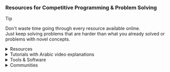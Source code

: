 ### Resources for Competitive Programming & Problem Solving
> [!TIP]
> Don't waste time going through every resource available online.\
> Just keep solving problems that are harder than what you already solved or problems with novel concepts.
<details><summary>Resources</summary>

- [Codeforces catalog](https://codeforces.com/catalog)
- [Awesome Competitive Programming](https://github.com/lnishan/awesome-competitive-programming)
- [Algorithms for Competitive Programming](https://cp-algorithms.com)
- [USACO Guide](https://usaco.guide)
- [Coding Interview University](https://github.com/jwasham/coding-interview-university)
- [Tech Interview Handbook](https://www.techinterviewhandbook.org)
- [NeetCode](https://neetcode.io)
- [Coding Interview Prep](https://www.freecodecamp.org/learn/coding-interview-prep)
- [Errichto Algorithms](https://github.com/Errichto/youtube/wiki)
- [Competitive Programming - A Complete- Guide](https://www.geeksforgeeks.org/competitive-programming-a-complete-guide)
- [Awesome Algorithms](https://github.com/tayllan/awesome-algorithms)
- [Topcoder](https://www.topcoder.com/thrive/tracks?track=Competitive%20Programming)
- [TeamsCode](https://www.teamscode.org/)
- [PIRATE KING](https://www.piratekingdom.com/leetcode/study-guide)
- Codeforces groups:
    - [JPC | Atypical | Newcomers 2024](https://codeforces.com/group/ZIN4PlsExe)
    - [100 Easy Problems (Bootcamp)](https://codeforces.com/group/yg7WhsFsAp)
    - [Shaazzz](https://codeforces.com/group/W2YvE0cOoh)
    - [CSOC 2021](https://codeforces.com/group/t1mC3K67lU/contests)
    - [Open Contest Series](https://codeforces.com/group/T99c3atS1n)
- Other Online Judges:
    - [Virtual Judge](https://vjudge.net)
    - [thabit](https://thabit.io)
    - [LogicRush](https://logicrush.com)
    - [codewars](https://www.codewars.com)
    - [edabit](https://edabit.com)
    - [Project Euler](https://www.freecodecamp.org/learn/project-euler)
    - [CodeDrills](https://codedrills.io/problems)
    - [USACO](https://train.usaco.org/)
    - [GeeksforGeeks](https://www.geeksforgeeks.org/explore)
</details><details><summary>Tutorials with Arabic video explanations</summary>

- [mostafa saad Sheet](https://codeforces.com/blog/entry/97858),
[Playlist](https://www.youtube.com/playlist?list=PLq8huKQsVgUPiCMSySRM14ysT_tgexD5z)
- [JordanCP](https://jordan-cp.com)
- [SolverToBe](https://solvertobe.com)
- [Completed Training From Zero](https://codeforces.com/group/isP4JMZTix)
- Universities Trainings:
    - [Al-Azhar ICPC Community](https://sites.google.com/view/azharicpc/home)
    - IEEEXtreme Training: [2020](https://www.youtube.com/playlist?list=PL1SVyy_SXUBafE_M5_YGLs83DnINXFVzz),
    [2021](https://www.youtube.com/playlist?list=PL1SVyy_SXUBZEdJUSwztfARNgzyw6XZv_),
    [2022](https://www.youtube.com/playlist?list=PL1SVyy_SXUBacYOVsmGLj8M1krENeXF_1)
    - JU: [level 0](https://codeforces.com/group/OQSClAEYis),
    [playlist](https://www.youtube.com/playlist?list=PLqZuMtm5THmaDh8o_raH8_1T7rDOekxai),
    [level 1](https://codeforces.com/group/UCvnPPDQxL),
    [playlist](https://www.youtube.com/playlist?list=PLqZuMtm5THmY5s1ATVRzP3g3rPzirxRUm),
    [level 2](https://codeforces.com/group/8u02vcbbFB),
    [playlist](https://www.youtube.com/playlist?list=PLqZuMtm5THmYsWYNqAeNoI_91wF8pW0xN),
    [level 3](https://codeforces.com/group/GMGjdU9W0I),
    [playlist](https://www.youtube.com/playlist?list=PLqZuMtm5THmaYLzrGQjjGUOVBT2Rv9N55)
    - BAU: [Playlist](https://youtube.com/playlist?list=PL9L87DeTP7kbnVAOS2FCVOvuadcOT4ysN),
    [BAU Codeforces group](https://codeforces.com/group/tlobvwTh19),
    [coding club Codeforces group](https://codeforces.com/group/cRILaLqEsX)
    - Assiut:
        - newcomers: [Sheet](https://docs.google.com/spreadsheets/d/12XlGl2Nae1NXRDNet_bGQ2HM2O3kq-9FS0Jm2pDwFyg),
        [Codeforces group](https://codeforces.com/group/MWSDmqGsZm),
        [Playlist](https://youtube.com/playlist?list=PLq8huKQsVgUMyLW7Q1OVErEclujWPGPsj),
        [C++ Solutions](https://github.com/MinaFaried3/Assiut-University-Training---Newcomers),
        [OtherLanguages](https://github.com/ahmedbadawihosny/Programming-And-Problem-Solving/tree/main/Problem%20Solving/CodeForces/ICPC%20Assiut%20University%20Training%20Sheet/Newcomers)
        - Juniors Phase 1: [Plan](https://www.aun.edu.eg/fci/sites/default/files/units/11.pdf),
        [Codeforces group](https://codeforces.com/group/3nQaj5GMG5),
        [Playlist1](https://www.youtube.com/playlist?list=PLj1uh4JbO1ow2RsObCH_BAsQnDypBG242),
        [Playlist2](https://www.youtube.com/playlist?list=PL4l5yt6NJ9wsrflRAyuifyjtCVAi1-SuW),
        [Solutions1](https://github.com/AbdelattyBadwy16/ICPC-Assiut-University-Training---Juniors-Phase-1-Sheets),
        [Solutions2](https://github.com/omarhashy99/ICPC-Assiut-University-Training-Juniors-Phase-1-Sheets)
        - Juniors Phase 2: [2020](https://vjudge.net/group/icpcassiutjunuiorsphase2),
        [2022](https://vjudge.net/group/junuiorsphase2_22)
</details><details><summary>Tools & Software</summary>

- My Setup:
    - [VS Code](https://code.visualstudio.com)
    - [C++ for VS Code](https://code.visualstudio.com/docs/languages/cpp)
    - [debug C++ in VS Code](https://code.visualstudio.com/docs/cpp/introvideos-cpp#_debug-a-c-project)
    - [VS Code extension for automatic testing](https://marketplace.visualstudio.com/items?itemName=DivyanshuAgrawal.competitive-programming-helper)
    - [browser extension for importing test cases](https://github.com/jmerle/competitive-companion)
    - [other VS Code extensions I use](https://github.com/3m4r5/3m4r5/blob/main/Resources/vsce.md)
    - [My Code Snippets](https://github.com/3m4r5/3m4r5/blob/main/Resources/cpp.json)
    - [online tool for creating code snippets](https://snippet-generator.app/)
- Online Ladders:
    - [Codehunt](https://codehunt.cc)
    - [Dynamic A2OJ](https://a2oj.herokuapp.com)
    - [Static A2OJ](https://a2oj.netlify.app)
    - [A2OJ Ladders](https://earthshakira.github.io/a2oj-clientside/server/Ladders.html)
    - [Codeforces Ladders](https://codeforcesladders.firebaseapp.com)
    - [ACDLadders](https://acodedaily.com/)
    - [CP-31](https://www.tle-eliminators.com/cp-sheet)
    - [AtCoder Problems](https://kenkoooo.com/atcoder)
- Rating Predictors:
    - [Carrot](https://github.com/meooow25/carrot)
    - [CF-Predictor](https://codeforces.com/blog/entry/50411)
    - [ac-predictor](https://greasyfork.org/en/scripts/369954-ac-predictor/code)
    - [Leetcode predictor](https://lccn.lbao.site/)
- Codeforces Tools:
    - [Codeforces Visualizer](https://cfviz.netlify.app)
    - [CF Analytics](https://github.com/ApoorvaRajBhadani/cf-analytics)
    - [Tasks Finder Bot](https://t.me/TasksFinderBot)
    - [cf-fast-submit](https://github.com/LumaKernel/cf-fast-submit)
    - [cf-tool](https://github.com/xalanq/cf-tool)
- Other Tools:
    - [CLIST](https://clist.by)
    - [StopStalk](https://www.stopstalk.com)
    - [Gravy](https://gravy.thud.dev)
</details><details><summary>Communities</summary>

- Discord
    - Popular servers
        - [USACO (Unofficial)](https://discord.gg/bessMBe)
        ([resources](https://gist.github.com/3m4r5/15ae4c6573b5cac46dd5b5396b9a9587))
        - [Priyansh31dec Server](https://discord.gg/x6C4thVRfQ)
        - [A Code Daily!](https://discord.com/invite/H8TeFjvq6z)
        - [AC](https://discord.gg/2CJ6qvY)
        - [TLE Community](https://discord.com/invite/zNnwMKEbJG)
        - [Competitive Programming Initiative](https://discord.gg/6n55UAARJM)
        - [TeamsCode](https://discord.com/invite/8pg89SS)
        - [Errichto Server Official](https://discord.gg/errichto)
        - [tmw's CP club](https://discord.gg/AneA5wg)
        - [Competitive Programming Community](https://discord.gg/algorithms)
        - [International Coding Hub](https://discord.gg/9qQe2Nh)
        - [NeetCode](https://discord.gg/Qan2WGTcEr)
    - Arabic Servers
        - [Juniors Sheet](https://discord.gg/QapCtr58J7)
        - [Jordan Training Contests](https://discord.gg/FVq3uNwzvh)
        - [JUST Programming Chapter](https://discord.gg/bpAZs5v5MJ)
        - [ACM JU & JPC 2023 Problem Solving Training](https://discord.gg/JkaRaSvNUQ)
        - [Coding Club](https://discord.gg/kGRFEWJes7)
- Arabic Facebook Groups
    - [ACM - JCPC](https://web.facebook.com/groups/357325854467689)
    - [ICPC JU Training](https://web.facebook.com/groups/ProblemSolvingJu)
    - [JPC - Problem Solving](https://web.facebook.com/groups/JUST.Programming.Chapter)
    - [Problem solving training / Atypical & JPC](https://web.facebook.com/groups/3656874131270769)
    - [ACM JU - Problem Solving Training](https://web.facebook.com/groups/2674471682686370)
    - [ACM JU Problem Solving](https://web.facebook.com/groups/194133696894364)
    - [Acm chapter JU/ problem solving](https://web.facebook.com/groups/405132170348089)
    - [ProblemSolving Training 2023 - BAU](https://web.facebook.com/groups/914888532875958)
    - [ICPC EST Training (Student Branch)](https://web.facebook.com/groups/181389578046308)
    - [Al-Azhar ICPC Community Training](https://web.facebook.com/groups/2072363846213064)
</details>
